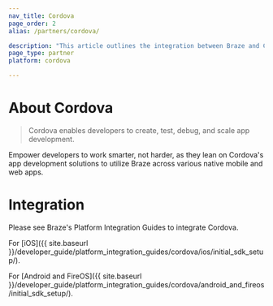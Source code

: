 ```yaml
---
nav_title: Cordova
page_order: 2
alias: /partners/cordova/

description: "This article outlines the integration between Braze and Cordova, which enables developers to create, test, debug, and scale app development."
page_type: partner
platform: cordova

---
```


# About Cordova

> Cordova enables developers to create, test, debug, and scale app development.

Empower developers to work smarter, not harder, as they lean on Cordova's app development solutions to utilize Braze across various native mobile and web apps.

# Integration

Please see Braze's Platform Integration Guides to integrate Cordova.

For [iOS]({{ site.baseurl }}/developer_guide/platform_integration_guides/cordova/ios/initial_sdk_setup/).

For [Android and FireOS]({{ site.baseurl }}/developer_guide/platform_integration_guides/cordova/android_and_fireos/initial_sdk_setup/).

